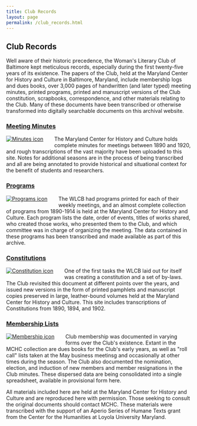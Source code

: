 ```yaml
---
title: Club Records
layout: page
permalink: /club_records.html
---
```

<style>
    #maincontent{
        font-size:1.4em;
    }
</style>

## Club Records

Well aware of their historic precedence, the Woman's Literary Club of Baltimore kept meticulous records, especially during the first twenty-five years of its existence. The papers of the Club, held at the Maryland Center for History and Culture in Baltimore, Maryland, include membership logs and dues books, over 3,000 pages of handwritten (and later typed) meeting minutes, printed programs, printed and manuscript versions of the Club constitution, scrapbooks, correspondence, and other materials relating to the Club. Many of these documents have been transcribed or otherwise transformed into digitally searchable documents on this archival website.

### [Meeting Minutes](https://elizajames.github.io/WLCB_draft/meeting_minutes.html)
<div style="float: left;padding-right: 30px;padding-bottom: 15px;"><a href="https://elizajames.github.io/WLCB_draft/meeting_minutes.html"><img src="https://elizajames.github.io/WLCB_draft/assets/img/minutes.png" alt="Minutes icon"></a></div>

The Maryland Center for History and Culture holds complete minutes for meetings between 1890 and 1920, and rough transcriptions of the vast majority have been uploaded to this site. Notes for additional seasons are in the process of being transcribed and all are being annotated to provide historical and situational context for the benefit of students and researchers. 
<p style="clear: both;"></p>

### [Programs](https://elizajames.github.io/WLCB_draft/programs.html)
<div style="float: left;padding-right: 30px;padding-bottom: 15px;"><a href="https://elizajames.github.io/WLCB_draft/programs.html"><img src="https://elizajames.github.io/WLCB_draft/assets/img/programs.png" alt="Programs icon"></a></div>

The WLCB had programs printed for each of their weekly meetings, and an almost complete collection of programs from 1890-1914 is held at the Maryland Center for History and Culture. Each program lists the date, order of events, titles of works shared, who created those works, who presented them to the Club, and which committee was in charge of organizing the meeting. The data contained in these programs has been transcribed and made available as part of this archive. 
<p style="clear: both;"></p>

### [Constitutions](https://elizajames.github.io/WLCB_draft/constitution.html)
<div style="float: left;padding-right: 30px;padding-bottom: 15px;"><a href="https://elizajames.github.io/WLCB_draft/constitution.html"><img src="https://elizajames.github.io/WLCB_draft/assets/img/constitution.png" alt="Constitution icon"></a></div>

One of the first tasks the WLCB laid out for itself was creating a constitution and a set of by-laws. The Club revisited this document at different points over the years, and issued new versions in the form of printed pamphlets and manuscript copies preserved in large, leather-bound volumes held at the Maryland Center for History and Culture. This site includes transcriptions of Constitutions from 1890, 1894, and 1902. 
<p style="clear: both;"></p>

### [Membership Lists](https://elizajames.github.io/WLCB_draft/membership.html)
<div style="float: left;padding-right: 30px;padding-bottom: 15px;"><a href="https://elizajames.github.io/WLCB_draft/membership.html"><img src="https://elizajames.github.io/WLCB_draft/assets/img/membership.png" alt="Membership icon"></a></div>

Club membership was documented in varying forms over the Club's existence. Extant in the MCHC collection are dues books for the Club's early years, as well as "roll call" lists taken at the May business meetinsg and occasionally at other times during the season. The Club also documented the nomination, election, and induction of new members and member resignations in the Club minutes. These dispersed data are being consolidated into a single spreadsheet, available in provisional form here.
<p style="clear: both;"></p>

All materials included here are held at the Maryland Center for History and Culture and are reproduced here with permission. Those seeking to consult the original documents should contact MCHC. These materials were transcribed with the support of an Aperio Series of Humane Texts grant from the Center for the Humanities at Loyola University Maryland.
